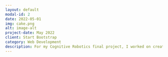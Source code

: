 ```yaml
---
layout: default
modal-id: 2
date: 2022-05-01
img: cake.png
alt: image-alt
project-date: May 2022
client: Start Bootstrap
category: Web Development
description: For my Cognitive Robotics final project, I worked on creating simulations of multi-agent systems whose aim was to patrol a house. We use game theory, and specifically Stackerlberg games to frame our project, and solved for the optimal policies using a Decomposed Optimized Bayesian Stackelberg Solver.
---
```

